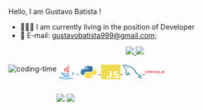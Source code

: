 Hello, I am Gustavo Batista !

- 👨🏻‍💻  I am currently living in the position of Developer 
- 📧  E-mail: gustavobatista999@gmail.com;

<div align="center">
  <a href="https://github.com/Gutizal">
  <img height="180em" src="https://github-readme-stats.vercel.app/api?username=Gutizal&show_icons=true&theme=github_dark&include_all_commits=true&count_private=true"/>
  <img height="180em" src="https://github-readme-stats.vercel.app/api/top-langs/?username=Gutizal&layout=compact&langs_count=7&theme=github_dark"/>
</div>
  
  <div style="display: inline_block"><br>
   <img align="left" height="250" alt="coding-time" src="code.gif">
  <img align="center" alt="java-original" height="30" width="40" src="https://raw.githubusercontent.com/devicons/devicon/master/icons/java/java-original.svg">
  <img align="center" alt="Python" height="30" width="40" src="https://raw.githubusercontent.com/devicons/devicon/master/icons/python/python-original.svg">
  <img align="center" alt="Js" height="30" width="40" src="https://raw.githubusercontent.com/devicons/devicon/master/icons/javascript/javascript-plain.svg">
  <img align="center" alt="Mysql" height="30" width="40" src="https://raw.githubusercontent.com/devicons/devicon/master/icons/mysql/mysql-plain.svg">
  <img align="center" alt="Oracle" height="30" width="40" src="https://raw.githubusercontent.com/devicons/devicon/master/icons/oracle/oracle-original.svg">



</div>
  
  ##
  
  <div> 
  <a href = "mailto: gustavobatista999@gmail.com"><img src="https://img.shields.io/badge/Gmail-D14836?style=for-the-badge&logo=gmail&logoColor=white" target="white"></a>
  <a href="https://www.linkedin.com/in/gustavo-batista-3078711a3/" target="_blank"><img src="https://img.shields.io/badge/-LinkedIn-%230077B5?style=for-the-badge&logo=linkedin&logoColor=re" target="_blank"></a> 
 

</div>
 
